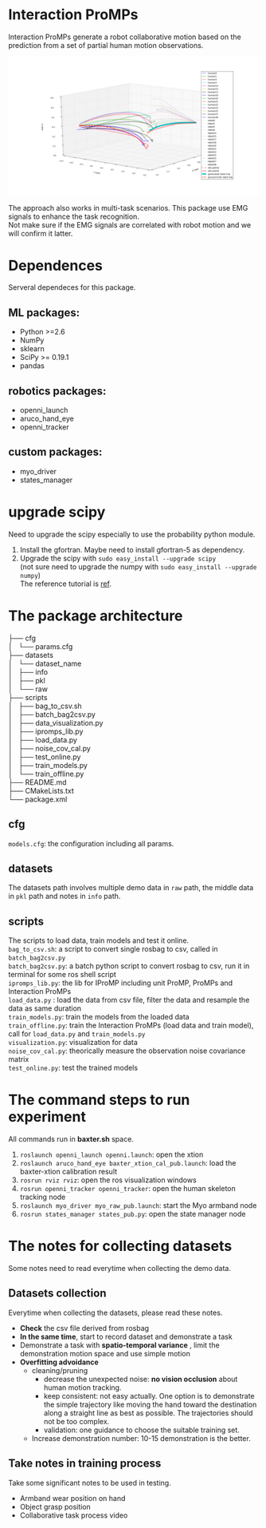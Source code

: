 # Interaction ProMPs  
Interaction ProMPs generate a robot collaborative motion based on the prediction from a set of partial human motion observations. 

![generalization](./docs/media/generalization.png  "generalization")

The approach also works in multi-task scenarios. This package use EMG signals to enhance the task recognition.   
Not make sure if the EMG signals are correlated with robot motion and we will confirm it latter. 


# Dependences
Serveral dependeces for this package. 
## ML packages: 

 - Python >=2.6
 - NumPy
 - sklearn
 - SciPy >= 0.19.1
 - pandas

## robotics packages: 

 - openni_launch
 - aruco_hand_eye
 - openni_tracker


## custom packages: 
 - myo_driver
 - states_manager


# upgrade scipy
Need to upgrade the scipy especially to use the probability python module.   
1. Install the gfortran. Maybe need to install gfortran-5 as dependency.  
2. Upgrade the scipy with `sudo easy_install --upgrade scipy`  
(not sure need to upgrade the numpy with `sudo easy_install --upgrade numpy`)  
The reference tutorial is [ref](https://askubuntu.com/questions/682825/how-to-update-to-the-latest-numpy-and-scipy-on-ubuntu-14-04lts).  


# The package architecture  
├── cfg  
│   └── params.cfg  
├── datasets  
│   └── dataset_name  
│       ├── info  
│       ├── pkl  
│       └── raw  
├── scripts  
│   ├── bag_to_csv.sh  
│   ├── batch_bag2csv.py  
│   ├── data_visualization.py  
│   ├── ipromps_lib.py  
│   ├── load_data.py  
│   ├── noise_cov_cal.py  
│   ├── test_online.py  
│   ├── train_models.py  
│   └── train_offline.py  
├── README.md  
├── CMakeLists.txt  
└── package.xml  


## cfg
`models.cfg`: the configuration including all params.

## datasets
The datasets path involves multiple demo data in `raw` path, the middle data in `pkl` path and notes in `info` path. 

## scripts
The scripts to load data, train models and test it online.  
`bag_to_csv.sh`: a script to convert single rosbag to csv, called in `batch_bag2csv.py`  
`batch_bag2csv.py`: a batch python script to convert rosbag to csv, run it in terminal for some ros shell script  
`ipromps_lib.py`: the lib for IProMP including unit ProMP, ProMPs and Interaction ProMPs  
`load_data.py` : load the data from csv file, filter the data and resample the data as same duration  
`train_models.py`: train the models from the loaded data  
`train_offline.py`: train the Interaction ProMPs (load data and train model), call for `load_data.py` and `train_models.py`  
`visualization.py`: visualization for data  
`noise_cov_cal.py`: theorically measure the observation noise covariance matrix  
`test_online.py`: test the trained models  


# The command steps to run experiment
All commands run in **baxter.sh** space.  
1. `roslaunch openni_launch openni.launch`: open the xtion  
2. `roslaunch aruco_hand_eye baxter_xtion_cal_pub.launch`: load the baxter-xtion calibration result  
3. `rosrun rviz rviz`: open the ros visualization windows  
4. `rosrun openni_tracker openni_tracker`: open the human skeleton tracking node  
5. `roslaunch myo_driver myo_raw_pub.launch`: start the Myo armband node  
6. `rosrun states_manager states_pub.py`: open the state manager node  


# The notes for collecting datasets
Some notes need to read everytime when collecting the demo data. 

## Datasets collection
Everytime when collecting the datasets, please read these notes.   

 - **Check** the csv file derived from rosbag  
 - **In the same time**, start to record dataset and demonstrate a task  
 - Demonstrate a task with **spatio-temporal variance** , limit the demonstration motion space and use simple motion  
 - **Overfitting advoidance**  
    - cleaning/pruning  
        - decrease the unexpected noise: **no vision occlusion** about human motion tracking.  
        - keep consistent: not easy actually. One option is to demonstrate the simple trajectory like moving the hand toward the destination along a straight line as best as possible. The trajectories should not be too complex.  
        - validation: one guidance to choose the suitable training set.  
    - Increase demonstration number: 10-15 demonstration is the better.
    
## Take notes in training process
Take some significant notes to be used in testing.  

 - Armband wear position on hand  
 - Object grasp position  
 - Collaborative task process video  

